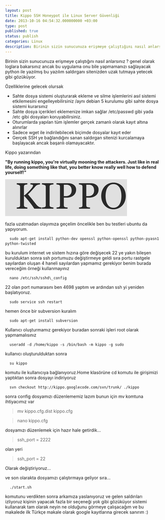 ```yaml
---
layout: post
title: Kippo SSH Honeypot ile Linux Server Güvenliği
date: 2013-10-16 04:54:32.000000000 +03:00
type: post
published: true
status: publish
categories: Linux
description: Birinin sizin sunucunuza erişmeye çalıştığını nasıl anlarsınız genel olarak loglara bakarsınız ancak bu uygulama onu bile yapmamanızı sağlayacak
---
```

Birinin sizin sunucunuza erişmeye çalıştığını nasıl anlarsınız ? genel olarak loglara bakarsınız ancak bu uygulama onu bile yapmamanızı sağlayacak python ile yazılmış bu yazılım saldırganı sitenizden uzak tutmaya yetecek gibi gözüküyor.

Özelliklerine gelecek olursak

- Sahte dosya sistemi oluşturarak ekleme ve silme işlemlerini asıl sistemi etkilemesini engelleyebilirsiniz /aynı debian 5 kurulumu gibi sahte dosya sistemi kurarsınız
- Sahte dosya içerikleri eklemenize imkan sağlar /etc/passwd gibi yada /etc gibi dosyaları koruyabilirsiniz.
- Oturumlarda yapılan tüm işlemler gerçek zamanlı olarak kayıt altına alınırlar
- Sadece wget ile indirilebilecek biçimde dosyalar kayıt eder
- Gerçek SSH ye bağlandığını sanan saldırgan sitenizi kurcalamaya başlayacak ancak başarılı olamayacaktır.

Kippo yazarından

**"By running kippo, you're virtually mooning the attackers. Just like in real life, doing something like that, you better know really well how to defend yourself!"**

[![kippogorsel](/assets/kippogorsel1.png)](https://mertcangokgoz.com/wp-content/uploads/2013/10/kippogorsel1.png)

fazla uzatmadan olayımıza geçelim öncelikle ben bu testleri ubuntu da yapıyorum.

      sudo apt-get install python-dev openssl python-openssl python-pyasn1 python-twisted

bu kurulum internet ve sistem hızına göre değişecek 22 ye yakın bileşen kurulduktan sonra ssh portumuzu değiştirmeye geldi sıra portu rastgele sayılardan oluşan 4 haneli sayılardan yapmamız gerekiyor benim burada vereceğim örneği kullanmayınız

      nano /etc/ssh/sshd\_config

22 olan port numarasını ben 4698 yaptım ve ardından ssh yi yeniden başlatıyoruz.

      sudo service ssh restart

hemen önce bir subversion kuralım

      sudo apt-get install subversion

Kullanıcı oluşturmamız gerekiyor buradan sonraki işleri root olarak yapmamalısınız

      useradd -d /home/kippo -s /bin/bash -m kippo -g sudo

kullanıcı oluşturulduktan sonra

      su kippo

komutu ile kullanıcıya bağlanıyoruz.Home klasörüne cd komutu ile girişimizi yaptıktan sonra dosyayı indiriyoruz

      svn checkout http://kippo.googlecode.com/svn/trunk/ ./kippo

sonra config dosyamızı düzenlememiz lazım bunun için mv komtuna ihtiyacımız var

> mv kippo.cfg.dist kippo.cfg

> nano kippo.cfg

dosyamızı düzenlemek için hazır hale getirdik...

> ssh\_port = 2222

olan yeri

> ssh\_port = 22

Olarak değiştiriyoruz...

ve son olarakta dosyamızı çalıştırmaya geliyor sıra...

      ./start.sh

komutunu verdikten sonra arkamıza yaslanıyoruz ve gelen saldırıları izliyoruz kişinin yapacak fazla bir seçeneği yok gibi gözüküyor sistemi kullanarak tam olarak neyin ne olduğunu görmeye çalışacağım ve bu makalede ilk Türkçe makale olarak google kayıtlarına girecek sanırım :)
